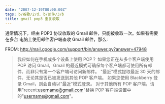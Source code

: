 ```yaml
---
date: "2007-12-19T00:00:00Z"
tags: b/谷歌/2/d, b/邮件/3/b
title: gmail pop3 重复收取
---
```


通常情况下，经由 POP3 协议收取的 Gmail 邮件，只能被收取一次。如果有需要在多台
电脑上使用邮件客户端查收 Gmail 邮件，那么: 

FROM: http://mail.google.com/support/bin/answer.py?answer=47948

> 我应如何在手机或多个设备上使用 POP？
> 如果您正在从多个客户端使用 POP 访问 Gmail，Gmail 的最近模式可确保每个客户端都可使用所有邮件，而非只有第一个客户端可访问新邮件。
> "最近"模式提取最近 30 天的邮件，无论其是否已被发送到其他 POP 客户端。
> 如果您使用 Blackberry 登录 Gmail，则会自动以"最近"模式登录。
> 对于其他所有 POP 客户端，请用"recent:username@gmail.com"替换 POP 客户端设置中的"username@gmail.com"。

